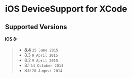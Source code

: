 # iOS DeviceSupport for XCode

## Supported Versions
#### iOS 8:
> * [8.4](https://github.com/isatria/XCode-iOS-DeviceSupport/blob/master/src/8.0.zip) `25 June 2015`
> * 8.3 `9 April 2015`
> * 8.2 `9 April 2015`
> * 8.1 `14 October 2014`
> * 8.0 `20 August 2014`

